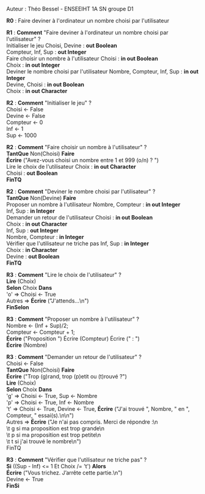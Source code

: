 Auteur : Théo Bessel - ENSEEIHT 1A SN groupe D1  
  
**R0** : Faire deviner à l'ordinateur un nombre choisi par l'utilisateur  
  
**R1** : **Comment** "Faire deviner à l'ordinateur un nombre choisi par l'utilisateur" ?  
    Initialiser le jeu                                                                      Choisi, Devine : **out Boolean**  
                                                                                            Compteur, Inf, Sup : **out Integer**  
    Faire choisir un nombre à l'utilisateur                                                 Choisi : **in out Boolean**  
                                                                                            Choix : **in out Integer**  
    Deviner le nombre choisi par l'utilisateur                                              Nombre, Compteur, Inf, Sup : **in out Integer**  
                                                                                            Devine, Choisi : **in out Boolean**  
                                                                                            Choix : **in out Character**  
  
**R2** : **Comment** "Initialiser le jeu" ?  
    Choisi <- False  
    Devine <- False  
    Compteur <- 0  
    Inf <- 1  
    Sup <- 1000  
  
**R2** : **Comment** "Faire choisir un nombre à l'utilisateur" ?  
    **TantQue** Non(Choisi) **Faire**  
        **Écrire** ("Avez-vous choisi un nombre entre 1 et 999 (o/n) ? ")  
        Lire le choix de l'utilisateur                                                      Choix : **in out Character**  
                                                                                            Choisi : **out Boolean**  
    **FinTQ**  
  
**R2** : **Comment** "Deviner le nombre choisi par l'utilisateur" ?  
    **TantQue** Non(Devine) **Faire**  
        Proposer un nombre à l'utilisateur                                                  Nombre, Compteur : **in out Integer**  
                                                                                            Inf, Sup : **in Integer**  
        Demander un retour de l'utilisateur                                                 Choisi : **in out Boolean**  
                                                                                            Choix : **in out Character**  
                                                                                            Inf, Sup : **out Integer**  
                                                                                            Nombre, Compteur : **in Integer**  
        Vérifier que l'utilisateur ne triche pas                                            Inf, Sup : **in Integer**  
                                                                                            Choix : **in Character**  
                                                                                            Devine : **out Boolean**  
    **FinTQ**  
  
**R3** : **Comment** "Lire le choix de l'utilisateur" ?  
    **Lire** (Choix)  
    **Selon** Choix **Dans**  
        'o' => Choisi <- True  
        Autres => **Écrire** ("J'attends...\n")  
    **FinSelon**  
  
**R3** : **Comment** "Proposer un nombre à l'utilisateur" ?  
    Nombre <- (Inf + Sup)/2;  
    Compteur <- Compteur + 1;  
    **Écrire** ("Proposition ") Écrire (Compteur) Écrire (" : ")  
    **Écrire** (Nombre)  
  
**R3** : **Comment** "Demander un retour de l'utilisateur" ?  
    Choisi <- False  
    **TantQue** Non(Choisi) **Faire**  
        **Écrire** ("Trop (g)rand, trop (p)etit ou (t)rouvé ?")  
        **Lire** (Choix)  
        **Selon** Choix **Dans**  
            'g' => Choisi <- True, Sup <- Nombre  
            'p' => Choisi <- True, Inf <- Nombre  
            't' => Choisi <- True, Devine <- True, **Écrire** ("J'ai trouvé ", Nombre, " en ", Compteur, " essai(s).\n\n")  
            Autres => **Écrire** ("Je n'ai pas compris. Merci de répondre :\n  
                                    \t g si ma proposition est trop grande\n  
                                    \t p si ma proposition est trop petite\n  
                                    \t t si j'ai trouvé le nombre\n")  
    FinTQ  
  
**R3** : **Comment** "Vérifier que l'utilisateur ne triche pas" ?  
    **Si** ((Sup - Inf) <= 1 Et Choix /= 't') **Alors**  
            **Écrire** ("Vous trichez. J’arrête cette partie.\n")  
            Devine <- True  
    **FinSi**
